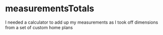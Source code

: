 # measurementsTotals
I needed a calculator to add up my measurements as I took off dimensions from a set of custom home plans
